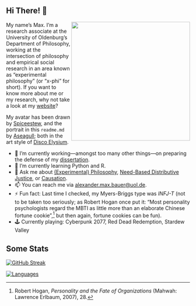 ## Hi There! 👋

<img src="alephmembeth_2.jpg" align="right" height="325"/>

My name’s Max. I’m a research associate at the University of Oldenburg’s Department of Philosophy, working at the intersection of philosophy and empirical social research in an area known as “experimental philosophy” (or “x-phi” for short). If you want to know more about me or my research, why not take a look at my [website](https://alephmembeth.github.io/)?

My avatar has been drawn by [Spiceestew](https://spiceestew.carrd.co/), and the portrait in this `readme.md` by [Aseagull](https://sites.google.com/view/aseagull/); both in the art style of [Disco Elysium](https://discoelysium.com/).

- 🔭 I’m currently working—amongst too many other things—on preparing the defense of my [dissertation](https://github.com/alephmembeth/need-dissertation/).
- 🌱 I’m currently learning Python and R.
- 💬 Ask me about [(Experimental) Philosophy](https://plato.stanford.edu/entries/experimental-philosophy/), [Need-Based Distributive Justice](https://plato.stanford.edu/entries/needs/), or [Causation](https://plato.stanford.edu/entries/causation-metaphysics/).
- 📫 You can reach me via <alexander.max.bauer@uol.de>.
- ⚡ Fun fact: Last time I checked, my Myers-Briggs type was *INFJ-T* (not to be taken too seriously; as Robert Hogan once put it: “Most personality psychologists regard the MBTI as little more than an elaborate Chinese fortune cookie”,[^1] but then again, fortune cookies can be fun).
- 🕹️ Currently playing: Cyberpunk 2077, Red Dead Redemption, Stardew Valley

## Some Stats

[![GitHub Streak](https://streak-stats.demolab.com?user=alephmembeth&theme=dark&card_width=200&hide_total_contributions=true&hide_longest_streak=true)](https://git.io/streak-stats)

[![Languages](https://github-readme-stats.vercel.app/api/top-langs/?username=alephmembeth&langs_count=10&layout=compact&theme=dark)](https://github.com/alephmembeth/github-readme-stats/)

[^1]: Robert Hogan, _Personality and the Fate of Organizations_ (Mahwah: Lawrence Erlbaum, 2007), 28.
